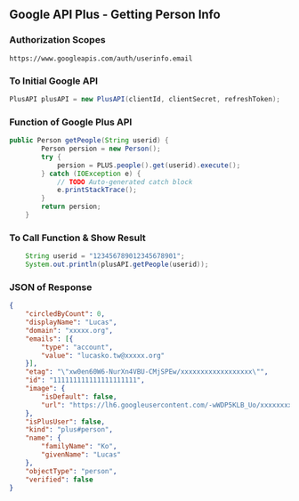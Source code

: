 Google API Plus - Getting Person Info
----------------
### Authorization Scopes
	https://www.googleapis.com/auth/userinfo.email

### To Initial Google API
```JAVA
PlusAPI plusAPI = new PlusAPI(clientId, clientSecret, refreshToken);
```


### Function of Google Plus API
```JAVA
public Person getPeople(String userid) {
		Person persion = new Person();
		try {
			persion = PLUS.people().get(userid).execute();
		} catch (IOException e) {
			// TODO Auto-generated catch block
			e.printStackTrace();
		}
		return persion;
	}
```


### To Call Function & Show Result
``` JAVA
	String userid = "123456789012345678901";
	System.out.println(plusAPI.getPeople(userid));
```

### JSON of Response
```json
{
	"circledByCount": 0,
	"displayName": "Lucas",
	"domain": "xxxxx.org",
	"emails": [{
		"type": "account",
		"value": "lucasko.tw@xxxxx.org"
	}],
	"etag": "\"xw0en60W6-NurXn4VBU-CMjSPEw/xxxxxxxxxxxxxxxxxx\"",
	"id": "111111111111111111111",
	"image": {
		"isDefault": false,
		"url": "https://lh6.googleusercontent.com/-wWDP5KLB_Uo/xxxxxxxx/xxxxxxxxxx/1pzUYf0SYb4/photo.jpg?sz=50"
	},
	"isPlusUser": false,
	"kind": "plus#person",
	"name": {
		"familyName": "Ko",
		"givenName": "Lucas"
	},
	"objectType": "person",
	"verified": false
}

```
